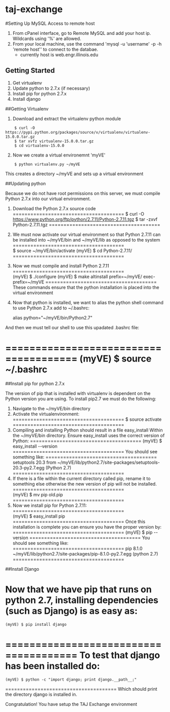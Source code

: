 # taj-exchange


#Setting Up MySQL Access to remote host
1. From cPanel interface, go to Remote MySQL and add your host ip. Wildcards using '%' are allowed.
2. From your local machine, use the command 'mysql -u 'username' -p -h 'remote host'' to connect to the databae.
    - currently host is web.engr.illinois.edu


## Getting Started


1. Get virtualenv
2. Update python to 2.7.x (if necessary)
3. Install pip for python 2.7.x
4. Install django


##Getting Virtualenv

1. Download and extract the virtualenv python module
```
	$ curl -O https://pypi.python.org/packages/source/v/virtualenv/virtualenv-15.0.0.tar.gz
	$ tar xvfz virtualenv-15.0.0.tar.gz
	$ cd virtualenv-15.0.0
```
2. Now we create a virtual environemnt 'myVE'
```
	$ python virtualenv.py ~/myVE
```
This creates a directory ~/myVE and sets up a virtual environment


##Updating python 	

Because we do not have root permissions on this server,
we must compile Python 2.7.x into our virtual environment.

1. Download the Python 2.7.x source code
======================================
	$ curl -O https://www.python.org/ftp/python/2.7.11/Python-2.7.11.tgz
	$ tar -zxvf Python-2.7.11.tgz 
======================================
2. We must now activate our virtual environment so that Python 2.7.11 
can be installed into ~/myVE/bin and ~/myVE/lib as opposed to the system
======================================	
	$ source ~/myVE/bin/activate
	(myVE) $ cd Python-2.7.11/
======================================
3. Now we must compile and install Python 2.7.11	
======================================	
	(myVE) $ ./configure
	(myVE) $ make altinstall prefix=~/myVE/ exec-prefix=~/myVE
======================================
These commands ensure that the python installation is placed into the 
virtual environment

4. Now that python is installed, we want to alias the python shell command to use Python 2.7.x
add to ~/.bashrc:

	alias python="~/myVE/bin/Python2.7"

And then we must tell our shell to use this upadated .bashrc file:

======================================
	(myVE) $ source ~/.bashrc
======================================

##Install pip for python 2.7.x

The version of pip that is installed with virtualenv is dependent
on the Python version you are using. To install pip2.7 we must do the following:

1. Navigate to the ~/myVE/bin directory
2. Activate the virtualenvironment:
======================================
	$ source activate
======================================
3. Compiling and installing Python should result in a file easy_install 
Within the ~/myVE/bin directory. Ensure easy_install uses the correct version of Python:
======================================
	(myVE) $ easy_install --version
======================================
You should see something like:
======================================
	setuptools 20.3 from ~/myVE/lib/python2.7/site-packages/setuptools-20.3-py2.7.egg (Python 2.7)
======================================
4. If there is a file within the current directory called pip, rename it to something else otherwise the new version of pip will not be installed.
======================================	
	(myVE) $ mv pip old.pip
======================================
4. Now we install pip for Python 2.7.11:
======================================	
	(myVE) $ easy_install pip
======================================
Once this installation is complete you can ensure you have the proper version by:
======================================
	(myVE) $ pip --version 
======================================
You should see something like:
======================================
	pip 8.1.0 ~/myVE/lib/python2.7/site-packages/pip-8.1.0-py2.7.egg (python 2.7)
======================================

##Install Django

Now that we have pip that runs on python 2.7, installing dependencies (such as Django) is as easy as:
======================================
	(myVE) $ pip install django
======================================
To test that django has been installed do:
======================================
	(myVE) $ python -c "import django; print django.__path__;"
======================================
Which should print the directory django is installed in.

Congratulation! You have setup the TAJ Exchange environment
